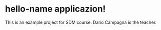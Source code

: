 # hello-name applicazion!

This is an example project for SDM course. Dario Campagna is the teacher.
